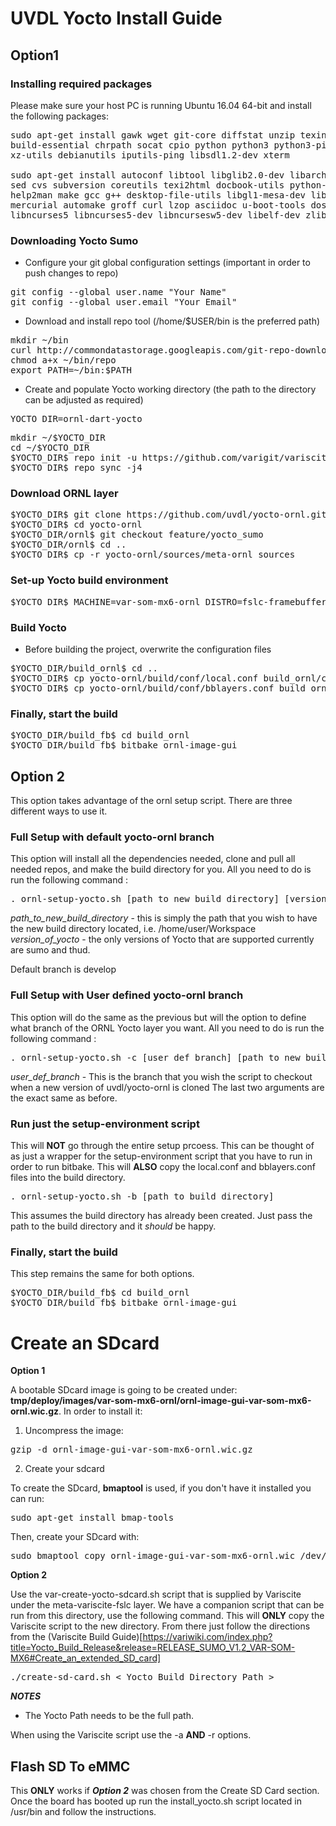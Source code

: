 # UVDL Yocto Install Guide

## Option1

### Installing required packages

Please make sure your host PC is running Ubuntu 16.04 64-bit and install the following packages:

<pre>
sudo apt-get install gawk wget git-core diffstat unzip texinfo gcc-multilib \
build-essential chrpath socat cpio python python3 python3-pip python3-pexpect \
xz-utils debianutils iputils-ping libsdl1.2-dev xterm

sudo apt-get install autoconf libtool libglib2.0-dev libarchive-dev python-git \
sed cvs subversion coreutils texi2html docbook-utils python-pysqlite2 \
help2man make gcc g++ desktop-file-utils libgl1-mesa-dev libglu1-mesa-dev \
mercurial automake groff curl lzop asciidoc u-boot-tools dos2unix mtd-utils pv \
libncurses5 libncurses5-dev libncursesw5-dev libelf-dev zlib1g-dev
</pre>

### Downloading Yocto Sumo

- Configure your git global configuration settings (important in order to push changes to repo)

<pre>
git config --global user.name "Your Name"
git config --global user.email "Your Email"
</pre>

- Download and install repo tool (/home/$USER/bin is the preferred path)

<pre>
mkdir ~/bin
curl http://commondatastorage.googleapis.com/git-repo-downloads/repo > ~/bin/repo
chmod a+x ~/bin/repo
export PATH=~/bin:$PATH
</pre>

- Create and populate Yocto working directory (the path to the directory can be adjusted as required)

<pre>
YOCTO_DIR=ornl-dart-yocto
</pre>

<pre>
mkdir ~/$YOCTO_DIR
cd ~/$YOCTO_DIR
$YOCTO_DIR$ repo init -u https://github.com/varigit/variscite-bsp-platform.git -b sumo
$YOCTO_DIR$ repo sync -j4
</pre>

### Download ORNL layer

<pre>
$YOCTO_DIR$ git clone https://github.com/uvdl/yocto-ornl.git
$YOCTO_DIR$ cd yocto-ornl
$YOCTO_DIR/ornl$ git checkout feature/yocto_sumo
$YOCTO_DIR/ornl$ cd ..
$YOCTO_DIR$ cp -r yocto-ornl/sources/meta-ornl sources
</pre>

### Set-up Yocto build environment

<pre>
$YOCTO_DIR$ MACHINE=var-som-mx6-ornl DISTRO=fslc-framebuffer . setup-environment build_ornl
</pre>

### Build Yocto

- Before building the project, overwrite the configuration files

<pre>
$YOCTO_DIR/build_ornl$ cd ..
$YOCTO_DIR$ cp yocto-ornl/build/conf/local.conf build_ornl/conf/
$YOCTO_DIR$ cp yocto-ornl/build/conf/bblayers.conf build_ornl/conf/
</pre>

### Finally, start the build

<pre>
$YOCTO_DIR/build_fb$ cd build_ornl
$YOCTO_DIR/build_fb$ bitbake ornl-image-gui
</pre>

## Option 2

This option takes advantage of the ornl setup script. There are three different ways to use it.

### Full Setup with default yocto-ornl branch

This option will install all the dependencies needed, clone and pull all needed repos, and make the build directory for you.  All you need to do is
run the following command : 

<pre>
. ornl-setup-yocto.sh [path_to_new_build_directory] [version_of_yocto]
</pre>

*path_to_new_build_directory* - this is simply the path that you wish to have the new build directory located, i.e. /home/user/Workspace
*version_of_yocto* - the only versions of Yocto that are supported currently are sumo and thud.

Default branch is develop

### Full Setup with User defined yocto-ornl branch

This option will do the same as the previous but will the option to define what branch of the ORNL Yocto layer you want. All you need to do is
run the following command : 

<pre>
. ornl-setup-yocto.sh -c [user_def_branch] [path_to_new_build_directory] [version_of_yocto]
</pre>

*user_def_branch* - This is the branch that you wish the script to checkout when a new version of uvdl/yocto-ornl is cloned
The last two arguments are the exact same as before.

### Run just the setup-environment script

This will **NOT** go through the entire setup prcoess.  This can be thought of as just a wrapper for the setup-environment script that you have to
run in order to run bitbake.  This will **ALSO** copy the local.conf and bblayers.conf files into the build directory.  

<pre>
. ornl-setup-yocto.sh -b [path_to_build_directory]
</pre>

This assumes the build directory has already been created.  Just pass the path to the build directory and it *should* be happy.

### Finally, start the build

This step remains the same for both options.

<pre>
$YOCTO_DIR/build_fb$ cd build_ornl
$YOCTO_DIR/build_fb$ bitbake ornl-image-gui
</pre>

# Create an SDcard

**Option 1**

A bootable SDcard image is going to be created under: **tmp/deploy/images/var-som-mx6-ornl/ornl-image-gui-var-som-mx6-ornl.wic.gz**. In order to install it:

1. Uncompress the image:

<pre>
gzip -d ornl-image-gui-var-som-mx6-ornl.wic.gz
</pre>

2. Create your sdcard

To create the SDcard, **bmaptool** is used, if you don't have it installed you can run:

<pre>
sudo apt-get install bmap-tools
</pre>

Then, create your SDcard with:

<pre>
sudo bmaptool copy ornl-image-gui-var-som-mx6-ornl.wic /dev/sdX --nobmap
</pre>

**Option 2**

Use the var-create-yocto-sdcard.sh script that is supplied by Variscite under the meta-variscite-fslc layer.  We have a companion script that can be run from this directory, use the following command. This will **ONLY** copy the Variscite script to the new directory.  From there just follow the directions from the (Variscite Build Guide)[https://variwiki.com/index.php?title=Yocto_Build_Release&release=RELEASE_SUMO_V1.2_VAR-SOM-MX6#Create_an_extended_SD_card]

<pre>
./create-sd-card.sh < Yocto_Build_Directory_Path >
</pre>

***NOTES***
- The Yocto Path needs to be the full path.

When using the Variscite script use the -a **AND** -r options.

## Flash SD To eMMC

This **ONLY** works if ***Option 2*** was chosen from the Create SD Card section.  Once the board has booted up run the install_yocto.sh script located in /usr/bin and follow the instructions.